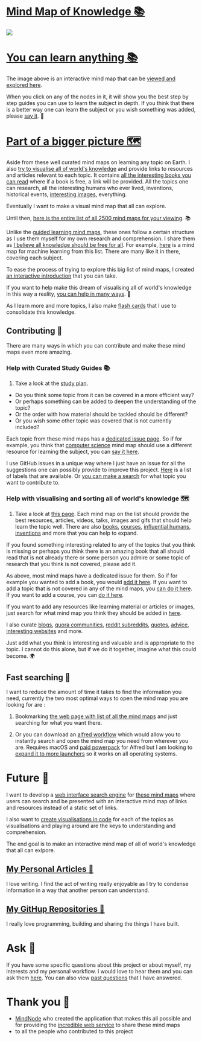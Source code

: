 # [Mind Map of Knowledge 📚](https://my.mindnode.com/KdeMPbxs8KPixsa5YUq5cphqJnQg81vpHaXcDX2i#378.0,-582.0,1)

![](http://i.imgur.com/u5Sz9J9.png)

# [You can learn anything 📚](https://github.com/nikitavoloboev/knowledge-map/tree/master/learn-anything-mindmaps)

The image above is an interactive mind map that can be [viewed and explored here](https://my.mindnode.com/KdeMPbxs8KPixsa5YUq5cphqJnQg81vpHaXcDX2i#378.0,-582.0,1). 

When you click on any of the nodes in it, it will show you the best step by step guides you can use to learn the subject in depth. If you think that there is a better way one can learn the subject or you wish something was added, please [say it](https://github.com/nikitavoloboev/knowledge-map#contributing-). 💙

# [Part of a bigger picture 🗺️](http://nikitavoloboev.xyz/knowledge-map/all-mindmaps/)

Aside from these well curated mind maps on learning any topic on Earth. I also [try to visualise all of world's knowledge](https://github.com/nikitavoloboev/knowledge-map/tree/master/mindmaps) and provide links to resources and articles relevant to each topic. It contains [all the interesting books you can read](https://github.com/nikitavoloboev/knowledge-map/tree/master/all-mindmaps#bookss) where if a book is free, a link will be provided. All the topics one can research, all the interesting humans who ever lived, inventions, historical events, [interesting images](https://my.mindnode.com/mTasm9Ay8VtFs7fHRPDUSdEMqHExtjpcgwjBeUTC#-1595.7,-1760.0,-2), everything. 

Eventually I want to make a visual mind map that all can explore.  

Until then, [here is the entire list of all 2500 mind maps for your viewing](http://nikitavoloboev.xyz/knowledge-map/all-mindmaps/). 📚

Unlike the [guided learning mind maps](https://my.mindnode.com/KdeMPbxs8KPixsa5YUq5cphqJnQg81vpHaXcDX2i#378.0,-582.0,1), these ones follow a certain structure as I use them myself for my own research and comprehension. I share them as [I believe all knowledge should be free for all](https://medium.com/@NikitaVoloboev/knowledge-bootstrapping-36c97e0dee19). For example, [here](https://my.mindnode.com/zB6jcZpgGYqpGBfys7LXzBaej8qgUBwAo7kJssze#645.0,-1695.8,0) is a mind map for machine learning from this list. There are many like it in there, covering each subject.

To ease the process of trying to explore this big list of mind maps, I created [an interactive introduction](https://my.mindnode.com/Bd58ktc865sQoUvu6VyFYzYun87VmKseGhKNxp4q#-3839.8,-932.1,2) that you can take. 

If you want to help make this dream of visualising all of world's knowledge in this way a reality, [you can help in many ways](https://github.com/nikitavoloboev/knowledge-map#contributing-). 💙

As I learn more and more topics, I also make [flash cards](https://github.com/nikitavoloboev/research/tree/master/anki) that I use to consolidate this knowledge.

## Contributing 🎉

There are many ways in which you can contribute and make these mind maps even more amazing.

### Help with Curated Study Guides 📚

1. Take a look at the [study plan](https://github.com/nikitavoloboev/knowledge-map/tree/master/learn-anything#study-plan-for-learning-anything-). 

- Do you think some topic from it can be covered in a more efficient way? 
- Or perhaps something can be added to deepen the understanding of the topic? 
- Or the order with how material should be tackled should be different?
- Or you wish some other topic was covered that is not currently included?

Each topic from these mind maps has a [dedicated issue page](https://github.com/nikitavoloboev/knowledge-map/issues?q=is%3Aopen+is%3Aissue+label%3Astudy-plan). So if for example, you think that [computer science](https://my.mindnode.com/QKWtVCHyuwbZnuxdtzZhXxs4wp8St7GeiLbKMzQU#562.0,-83.9,2) mind map should use a different resource for learning the subject, you can [say it here](https://github.com/nikitavoloboev/knowledge-map/issues/386). 

I use GitHub issues in a unique way where I just have an issue for all the suggestions one can possibly provide to improve this project. [Here](https://github.com/nikitavoloboev/knowledge-map/labels) is a list of labels that are available. Or [you can make a search](https://github.com/nikitavoloboev/knowledge-map/issues?utf8=%E2%9C%93&q=is%3Aissue%20is%3Aopen%20mathematics%20) for what topic you want to contribute to.

### Help with visualising and sorting all of world's knowledge 🗺️

1. Take a look at [this page](http://nikitavoloboev.xyz/knowledge-map/all-mindmaps/). Each mind map on the list should provide the best resources, articles, videos, talks, images and gifs that should help learn the topic well. There are also [books](https://github.com/nikitavoloboev/knowledge-map/tree/master/all-mindmaps#books), [courses](https://github.com/nikitavoloboev/knowledge-map/tree/master/all-mindmaps#courses-), [influential humans](https://github.com/nikitavoloboev/knowledge-map/tree/master/all-mindmaps#humans-), [inventions](https://github.com/nikitavoloboev/knowledge-map/tree/master/all-mindmaps#inventions) and more that you can help to expand. 

If you found something interesting related to any of the topics that you think is missing or perhaps you think there is an amazing book that all should read that is not already there or some person you admire or some topic of research that you think is not covered, please add it.

As above, most mind maps have a dedicated issue for them. So if for example you wanted to add a book, you would [add it here](https://github.com/nikitavoloboev/knowledge-map/issues/24). If you want to add a topic that is not covered in any of the mind maps, you [can do it here](https://github.com/nikitavoloboev/knowledge-map/issues/359). If you want to add a course, you can [do it here](https://github.com/nikitavoloboev/knowledge-map/issues/10).

If you want to add any resources like learning material or articles or images, just search for what mind map you think they should be added in [here](https://github.com/nikitavoloboev/knowledge-map/issues?q=is%3Aopen+is%3Aissue+label%3Aresources).

I also curate [blogs](https://my.mindnode.com/Lr33AxQg1yTrPzYJrAbFD7E6Wr7cM6YyoUfXaEzp), [quora communities](https://my.mindnode.com/podGZSe7quPx5sFTPiEYugDpLBKVpVJsP9gPucdu), [reddit subreddits](https://my.mindnode.com/7GcutaqJUbnUuyjRsopqkPhyaaNa1BMmhao6pbf8), [quotes](https://my.mindnode.com/xenLnUXMQeADRoGCU9uCj5HgesBkbxvMzrLfU2pN), [advice](https://my.mindnode.com/mUBqDGqqUnz2up9oz3Q55NzAQfcc3tDER3vyH7XG), [interesting websites](https://my.mindnode.com/y4oVGAm2vzypkm3sxqzxVySu5VzN8bRhzRzPQeLs) and more.

Just add what you think is interesting and valuable and is appropriate to the topic. I cannot do this alone, but if we do it together, imagine what this could become. 🌍


## Fast searching 🔎

I want to reduce the amount of time it takes to find the information you need, currently the two most optimal ways to open the mind map you are looking for are :

1. Bookmarking [the web page with list of all the mind maps](http://nikitavoloboev.xyz/knowledge-map/all-mindmaps/) and just searching for what you want there.

2. Or you can download an [alfred workflow](https://github.com/nikitavoloboev/alfred-knowledge-map) which would allow you to instantly search and open the mind map you need from wherever you are. Requires macOS and [paid powerpack](https://www.alfredapp.com/powerpack/) for Alfred but I am looking to [expand it to more launchers](https://github.com/nikitavoloboev/alfred-knowledge-map#contribute-) so it works on all operating systems.

# Future 🚀

I want to develop a [web interface search engine](https://github.com/nikitavoloboev/knowledge-map-search-engine) for [these mind maps](http://nikitavoloboev.xyz/knowledge-map/all-smindmaps/) where users can search and be presented with an interactive mind map of links and resources instead of a static set of links.

I also want to [create visualisations in code](https://github.com/nikitavoloboev/knowledge-map-code) for each of the topics as visualisations and playing around are the keys to understanding and comprehension. 

The end goal is to make an interactive mind map of all of world's knowledge that all can exlpore.

## [My Personal Articles 📖](https://my.mindnode.com/aMjDG6PmWaH8zKmTmxoTzLvXSgysdi1nBiRYuVnd#212.1,-493.5,0)

I love writing. I find the act of writing really enjoyable as I try to condense information in a way that another person can understand. 

## [My GitHup Repositories 👾](https://my.mindnode.com/47Fqmxya1dst3tfubcxAFoFmepQuxpsKCXPemds8#137.6,-889.4,0)

I really love programming, building and sharing the things I have built. 

 
# Ask 💬

If you have some specific questions about this project or about myself, my interests and my personal workflow. I would love to hear them and you can ask them [here](https://github.com/nikitavoloboev/ama/issues/new). You can also view [past questions](https://github.com/nikitavoloboev/ama/issues?q=is%3Aissue+is%3Aclosed) that I have answered. 

# Thank you 💙

- [MindNode](https://mindnode.com/) who created the application that makes this all possible and for providing the [incredible web service](https://my.mindnode.com/) to share these mind maps
- to all the people who contributed to this project





